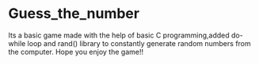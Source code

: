 # Guess_the_number
 Its a basic game made with the help of basic C programming,added do-while loop and rand() library to constantly generate random numbers from the computer. Hope you enjoy the game!!
